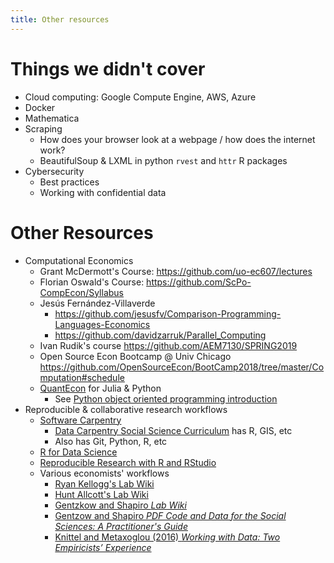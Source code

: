 ```yaml
---
title: Other resources
---
```


# Things we didn't cover

- Cloud computing: Google Compute Engine, AWS, Azure
- Docker
- Mathematica
- Scraping
    + How does your browser look at a webpage / how does the internet work? 
    + BeautifulSoup & LXML in python 
    `rvest` and `httr` R packages
- Cybersecurity
    + Best practices
    + Working with confidential data

# Other Resources

- Computational Economics
    + Grant McDermott's Course: <https://github.com/uo-ec607/lectures>
    + Florian Oswald's Course: <https://github.com/ScPo-CompEcon/Syllabus>
    + Jesús Fernández-Villaverde
        * <https://github.com/jesusfv/Comparison-Programming-Languages-Economics>
        * <https://github.com/davidzarruk/Parallel_Computing>
    + Ivan Rudik's course <https://github.com/AEM7130/SPRING2019>
    + Open Source Econ Bootcamp @ Univ Chicago <https://github.com/OpenSourceEcon/BootCamp2018/tree/master/Computation#schedule>
    + [QuantEcon](https://quantecon.org/) for Julia & Python
        * See [Python object oriented programming introduction](https://lectures.quantecon.org/py/python_oop.html)
- Reproducible & collaborative research workflows
    + [Software Carpentry](https://software-carpentry.org/)
        * [Data Carpentry Social Science Curriculum](https://datacarpentry.org/lessons/#social-science-curriculum) has R, GIS, etc
        * Also has Git, Python, R, etc
    + [R for Data Science](https://r4ds.had.co.nz/)
    + [Reproducible Research with R and RStudio](https://github.com/christophergandrud/Rep-Res-Book)
    + Various economists' workflows
        * [Ryan Kellogg's Lab Wiki](https://github.com/kelloggrk/Kellogg_RA_Manual/wiki)
        * [Hunt Allcott's Lab Wiki](https://github.com/huntallcott/lab/wiki)
        * [Gentzkow and Shapiro *Lab Wiki*](https://github.com/gslab-econ/ra-manual/wiki)
        * [Gentzow and Shapiro *PDF Code and Data for the Social Sciences: A Practitioner's Guide*](https://web.stanford.edu/~gentzkow/research/CodeAndData.pdf)
        * [Knittel and Metaxoglou (2016) *Working with Data: Two Empiricists’ Experience*](https://doi.org/10.1515/jem-2016-0001)
